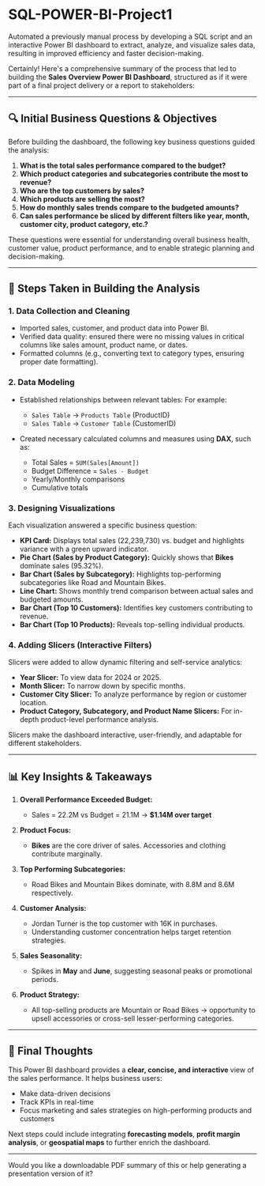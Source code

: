 # SQL-POWER-BI-Project1
Automated a previously manual process by developing a SQL script and an interactive Power BI dashboard to extract, analyze, and visualize sales data, resulting in improved efficiency and faster decision-making.


Certainly! Here's a comprehensive summary of the process that led to building the **Sales Overview Power BI Dashboard**, structured as if it were part of a final project delivery or a report to stakeholders:

---

## 🔍 **Initial Business Questions & Objectives**

Before building the dashboard, the following key business questions guided the analysis:

1. **What is the total sales performance compared to the budget?**
2. **Which product categories and subcategories contribute the most to revenue?**
3. **Who are the top customers by sales?**
4. **Which products are selling the most?**
5. **How do monthly sales trends compare to the budgeted amounts?**
6. **Can sales performance be sliced by different filters like year, month, customer city, product category, etc.?**

These questions were essential for understanding overall business health, customer value, product performance, and to enable strategic planning and decision-making.

---

## 🧩 **Steps Taken in Building the Analysis**

### 1. **Data Collection and Cleaning**

* Imported sales, customer, and product data into Power BI.
* Verified data quality: ensured there were no missing values in critical columns like sales amount, product name, or dates.
* Formatted columns (e.g., converting text to category types, ensuring proper date formatting).

### 2. **Data Modeling**

* Established relationships between relevant tables:
  For example:

  * `Sales Table` → `Products Table` (ProductID)
  * `Sales Table` → `Customer Table` (CustomerID)
* Created necessary calculated columns and measures using **DAX**, such as:

  * Total Sales = `SUM(Sales[Amount])`
  * Budget Difference = `Sales - Budget`
  * Yearly/Monthly comparisons
  * Cumulative totals

### 3. **Designing Visualizations**

Each visualization answered a specific business question:

* **KPI Card:** Displays total sales (22,239,730) vs. budget and highlights variance with a green upward indicator.
* **Pie Chart (Sales by Product Category):** Quickly shows that **Bikes** dominate sales (95.32%).
* **Bar Chart (Sales by Subcategory):** Highlights top-performing subcategories like Road and Mountain Bikes.
* **Line Chart:** Shows monthly trend comparison between actual sales and budgeted amounts.
* **Bar Chart (Top 10 Customers):** Identifies key customers contributing to revenue.
* **Bar Chart (Top 10 Products):** Reveals top-selling individual products.

### 4. **Adding Slicers (Interactive Filters)**

Slicers were added to allow dynamic filtering and self-service analytics:

* **Year Slicer:** To view data for 2024 or 2025.
* **Month Slicer:** To narrow down by specific months.
* **Customer City Slicer:** To analyze performance by region or customer location.
* **Product Category, Subcategory, and Product Name Slicers:** For in-depth product-level performance analysis.

Slicers make the dashboard interactive, user-friendly, and adaptable for different stakeholders.

---

## 📊 **Key Insights & Takeaways**

1. **Overall Performance Exceeded Budget:**

   * Sales = 22.2M vs Budget = 21.1M → **\$1.14M over target**

2. **Product Focus:**

   * **Bikes** are the core driver of sales. Accessories and clothing contribute marginally.

3. **Top Performing Subcategories:**

   * Road Bikes and Mountain Bikes dominate, with 8.8M and 8.6M respectively.

4. **Customer Analysis:**

   * Jordan Turner is the top customer with 16K in purchases.
   * Understanding customer concentration helps target retention strategies.

5. **Sales Seasonality:**

   * Spikes in **May** and **June**, suggesting seasonal peaks or promotional periods.

6. **Product Strategy:**

   * All top-selling products are Mountain or Road Bikes → opportunity to upsell accessories or cross-sell lesser-performing categories.

---

## 🧠 **Final Thoughts**

This Power BI dashboard provides a **clear, concise, and interactive** view of the sales performance. It helps business users:

* Make data-driven decisions
* Track KPIs in real-time
* Focus marketing and sales strategies on high-performing products and customers

Next steps could include integrating **forecasting models**, **profit margin analysis**, or **geospatial maps** to further enrich the dashboard.

---

Would you like a downloadable PDF summary of this or help generating a presentation version of it?

